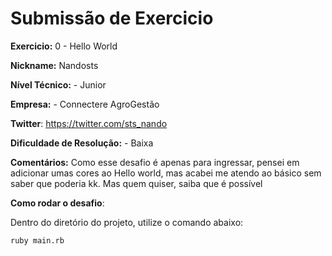 # Submissão de Exercicio

**Exercicio:** 0 - Hello World

**Nickname:** Nandosts

**Nível Técnico:** - Junior

**Empresa:** - Connectere AgroGestão

**Twitter**: https://twitter.com/sts_nando

**Dificuldade de Resolução:** - Baixa

**Comentários:** Como esse desafio é apenas para ingressar, pensei em adicionar umas cores ao Hello world, mas acabei me atendo ao básico sem saber que poderia kk. Mas quem quiser, saiba que é possível

**Como rodar o desafio**: 

Dentro do diretório do projeto, utilize o comando abaixo: 
```bash
ruby main.rb
```
